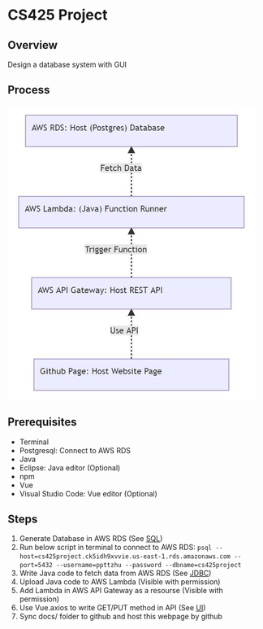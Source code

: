 
# CS425 Project

## Overview
Design a database system with GUI

## Process
<!-- 
```mermaid
graph BT 
A[Github Page: Host Website Page]-.Use API.->B[AWS API Gateway: Host REST API]
B-.Trigger Function.->C["AWS Lambda: (Java) Function Runner"]
C-.Fetch Data.->D["AWS RDS: Host (Postgres) Database"]
```
-->
![Image of DatabaseProcess](https://github.com/ppttzhu/cs425project/blob/master/process.jpg)
## Prerequisites
- Terminal
- Postgresql: Connect to AWS RDS
- Java
- Eclipse: Java editor (Optional)
- npm
- Vue
- Visual Studio Code: Vue editor (Optional)

## Steps
1. Generate Database in AWS RDS (See [SQL](https://github.com/ppttzhu/cs425project/tree/master/sql))
2. Run below script in terminal to connect to AWS RDS:
	`psql --host=cs425project.ck5idh9xvvie.us-east-1.rds.amazonaws.com --port=5432 --username=ppttzhu --password --dbname=cs425project`
3. Write Java code to fetch data from AWS RDS (See [JDBC](https://github.com/ppttzhu/cs425project/tree/master/jdbc))
4. Upload Java code to AWS Lambda (Visible with permission)
5. Add Lambda in AWS API Gateway as a resourse (Visible with permission)
6. Use Vue.axios to write GET/PUT method in API (See [UI](https://github.com/ppttzhu/cs425project/tree/master/jdbc))
7. Sync docs/ folder to github and host this webpage by github

